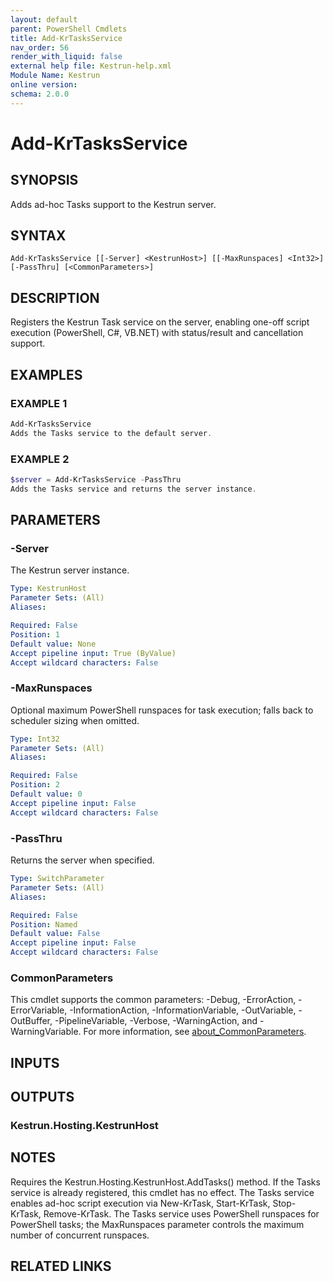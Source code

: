 ```yaml
---
layout: default
parent: PowerShell Cmdlets
title: Add-KrTasksService
nav_order: 56
render_with_liquid: false
external help file: Kestrun-help.xml
Module Name: Kestrun
online version:
schema: 2.0.0
---
```


# Add-KrTasksService

## SYNOPSIS
Adds ad-hoc Tasks support to the Kestrun server.

## SYNTAX

```
Add-KrTasksService [[-Server] <KestrunHost>] [[-MaxRunspaces] <Int32>] [-PassThru] [<CommonParameters>]
```

## DESCRIPTION
Registers the Kestrun Task service on the server, enabling one-off script execution (PowerShell, C#, VB.NET)
with status/result and cancellation support.

## EXAMPLES

### EXAMPLE 1
```powershell
Add-KrTasksService
Adds the Tasks service to the default server.
```

### EXAMPLE 2
```powershell
$server = Add-KrTasksService -PassThru
Adds the Tasks service and returns the server instance.
```

## PARAMETERS

### -Server
The Kestrun server instance.

```yaml
Type: KestrunHost
Parameter Sets: (All)
Aliases:

Required: False
Position: 1
Default value: None
Accept pipeline input: True (ByValue)
Accept wildcard characters: False
```

### -MaxRunspaces
Optional maximum PowerShell runspaces for task execution; falls back to scheduler sizing when omitted.

```yaml
Type: Int32
Parameter Sets: (All)
Aliases:

Required: False
Position: 2
Default value: 0
Accept pipeline input: False
Accept wildcard characters: False
```

### -PassThru
Returns the server when specified.

```yaml
Type: SwitchParameter
Parameter Sets: (All)
Aliases:

Required: False
Position: Named
Default value: False
Accept pipeline input: False
Accept wildcard characters: False
```

### CommonParameters
This cmdlet supports the common parameters: -Debug, -ErrorAction, -ErrorVariable, -InformationAction, -InformationVariable, -OutVariable, -OutBuffer, -PipelineVariable, -Verbose, -WarningAction, and -WarningVariable. For more information, see [about_CommonParameters](http://go.microsoft.com/fwlink/?LinkID=113216).

## INPUTS

## OUTPUTS

### Kestrun.Hosting.KestrunHost
## NOTES
Requires the Kestrun.Hosting.KestrunHost.AddTasks() method.
If the Tasks service is already registered, this cmdlet has no effect.
The Tasks service enables ad-hoc script execution via New-KrTask, Start-KrTask, Stop-KrTask, Remove-KrTask.
The Tasks service uses PowerShell runspaces for PowerShell tasks; the MaxRunspaces parameter controls the maximum number of concurrent runspaces.

## RELATED LINKS
